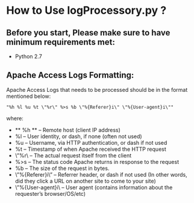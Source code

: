 # How to Use logProcessory.py ?

## Before you start, Please make sure to have minimum requirements met:

- Python 2.7

## Apache Access Logs Formatting:
Apache Access Logs that needs to be processed should be in the format mentioned below:

    "%h %l %u %t \"%r\" %>s %b \"%{Referer}i\" \"%{User-agent}i\""

where:
- ** %h ** – Remote host (client IP address)
- %l – User identity, or dash, if none (often not used)
- %u – Username, via HTTP authentication, or dash if not used
- %t – Timestamp of when Apache received the HTTP request
- \”%r\ – The actual request itself from the client
- %>s – The status code Apache returns in response to the request
- %b – The size of the request in bytes.
- \”%{Referer}i\” – Referrer header, or dash if not used  (In other words, did they click a URL on another site to come to your site)
- \”%{User-agent}i\ – User agent (contains information about the requester’s browser/OS/etc)
